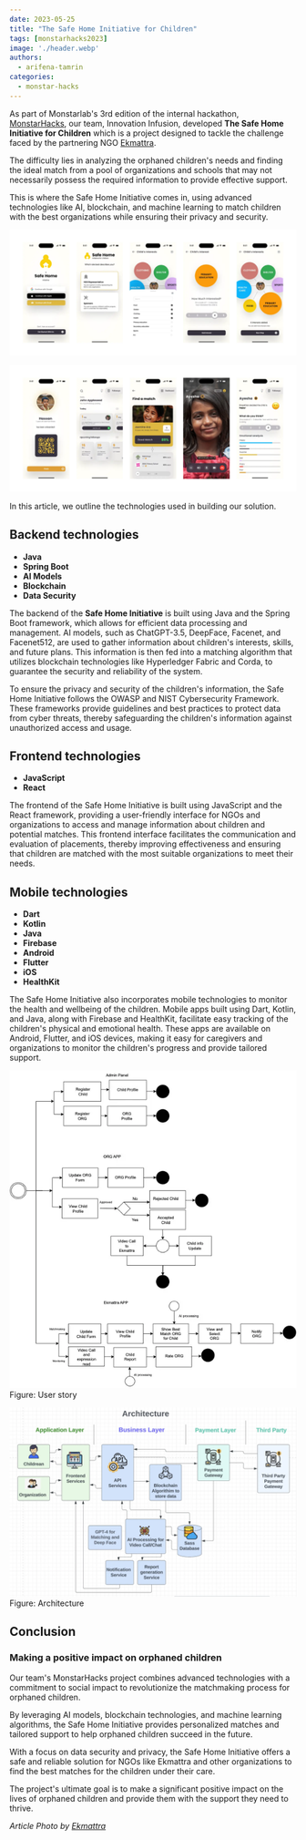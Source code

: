 ```yaml
---
date: 2023-05-25
title: "The Safe Home Initiative for Children"
tags: [monstarhacks2023]
image: './header.webp'
authors:
  - arifena-tamrin
categories:
  - monstar-hacks
---
```

As part of Monstarlab's 3rd edition of the internal hackathon, [MonstarHacks](https://www.linkedin.com/showcase/monstarhacks), our team, Innovation Infusion, developed **The Safe Home Initiative for Children** which is a project designed to tackle the challenge faced by the partnering NGO [Ekmattra](https://ekmattra.org/).

The difficulty lies in analyzing the orphaned children's needs and finding the ideal match from a pool of organizations and schools that may not necessarily possess the required information to provide effective support.

This is where the Safe Home Initiative comes in, using advanced technologies like AI, blockchain, and machine learning to match children with the best organizations while ensuring their privacy and security.

![](1.webp)

![](2.webp)

In this article, we outline the technologies used in building our solution.

## Backend technologies
- **Java**
- **Spring Boot**
- **AI Models**
- **Blockchain**
- **Data Security**

The backend of the **Safe Home Initiative** is built using Java and the Spring Boot framework, which allows for efficient data processing and management. AI models, such as ChatGPT-3.5, DeepFace, Facenet, and Facenet512, are used to gather information about children's interests, skills, and future plans. This information is then fed into a matching algorithm that utilizes blockchain technologies like Hyperledger Fabric and Corda, to guarantee the security and reliability of the system.

To ensure the privacy and security of the children's information, the Safe Home Initiative follows the OWASP and NIST Cybersecurity Framework. These frameworks provide guidelines and best practices to protect data from cyber threats, thereby safeguarding the children's information against unauthorized access and usage.

## Frontend technologies
- **JavaScript**
- **React**

The frontend of the Safe Home Initiative is built using JavaScript and the React framework, providing a user-friendly interface for NGOs and organizations to access and manage information about children and potential matches. This frontend interface facilitates the communication and evaluation of placements, thereby improving effectiveness and ensuring that children are matched with the most suitable organizations to meet their needs.

## Mobile technologies
- **Dart**
- **Kotlin**
- **Java**
- **Firebase**
- **Android**
- **Flutter**
- **iOS**
- **HealthKit**

The Safe Home Initiative also incorporates mobile technologies to monitor the health and wellbeing of the children. Mobile apps built using Dart, Kotlin, and Java, along with Firebase and HealthKit, facilitate easy tracking of the children's physical and emotional health. These apps are available on Android, Flutter, and iOS devices, making it easy for caregivers and organizations to monitor the children's progress and provide tailored support.

![User story](diagram.webp)
Figure: User story

![Architecture](architecture.webp)
Figure: Architecture

## Conclusion

### Making a positive impact on orphaned children

Our team's MonstarHacks project combines advanced technologies with a commitment to social impact to revolutionize the matchmaking process for orphaned children.

By leveraging AI models, blockchain technologies, and machine learning algorithms, the Safe Home Initiative provides personalized matches and tailored support to help orphaned children succeed in the future.

With a focus on data security and privacy, the Safe Home Initiative offers a safe and reliable solution for NGOs like Ekmattra and other organizations to find the best matches for the children under their care.

The project's ultimate goal is to make a significant positive impact on the lives of orphaned children and provide them with the support they need to thrive.

_Article Photo by [Ekmattra](https://ekmattra.org/about-us/)_
